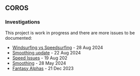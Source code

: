 ## COROS

### Investigations

This project is work in progress and there are more issues to be documented:

- [Windsurfing vs Speedsurfing](windsurfing/README.md) - 28 Aug 2024
- [Smoothing update](smoothing/update.md) - 22 Aug 2024
- [Speed Issues](doppler/README.md) - 19 Aug 202
- [Smoothing](smoothing/README.md) - 28 May 2024
- [Fantasy Alphas](alpha/README.md) - 21 Dec 2023

